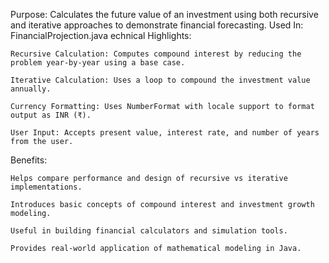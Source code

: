 Purpose:
Calculates the future value of an investment using both recursive and iterative approaches to demonstrate financial forecasting.
Used In:
FinancialProjection.java
echnical Highlights:

    Recursive Calculation: Computes compound interest by reducing the problem year-by-year using a base case.

    Iterative Calculation: Uses a loop to compound the investment value annually.

    Currency Formatting: Uses NumberFormat with locale support to format output as INR (₹).

    User Input: Accepts present value, interest rate, and number of years from the user.
 Benefits:

    Helps compare performance and design of recursive vs iterative implementations.

    Introduces basic concepts of compound interest and investment growth modeling.

    Useful in building financial calculators and simulation tools.

    Provides real-world application of mathematical modeling in Java.
